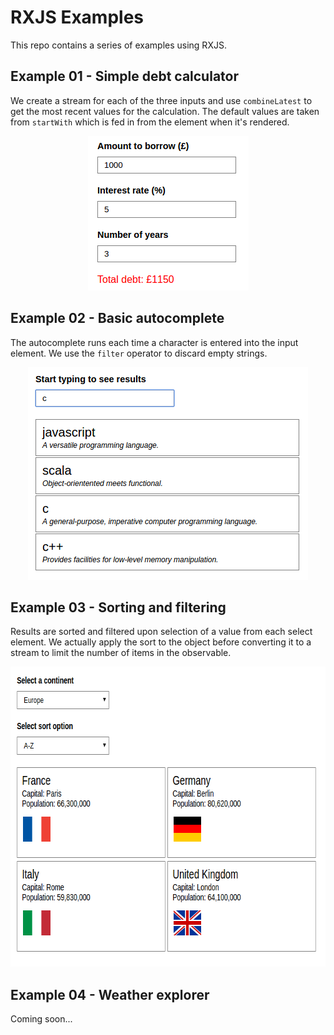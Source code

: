 # RXJS Examples

This repo contains a series of examples using RXJS.

## Example 01 - Simple debt calculator
We create a stream for each of the three inputs and use `combineLatest` to get the most recent values for the calculation.
The default values are taken from `startWith` which is fed in from the element when it's rendered.

<p align="center">
  <img src="01-simple-debt-calculator/screenshot.png" alt="Simple debt calculator" width="257" height="247"/>
</p>

## Example 02 - Basic autocomplete
The autocomplete runs each time a character is entered into the input element. We use the `filter` operator to discard empty strings.

<p align="center">
  <img src="02-basic-autocomplete/screenshot.png" alt="Basic autocomplete" width="448" height="340"/>
</p>

## Example 03 - Sorting and filtering
Results are sorted and filtered upon selection of a value from each select element.
We actually apply the sort to the object before converting it to a stream to limit the number of items in the observable.

<p align="center">
  <img src="03-sorting-and-filtering/screenshot.png" alt="Sorting and filtering" width="684" height="480"/>
</p>

## Example 04 - Weather explorer
Coming soon...
